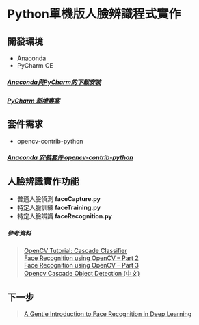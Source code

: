 # Python單機版人臉辨識程式實作

## 開發環境
+ Anaconda
+ PyCharm CE

##### [Anaconda與PyCharm的下載安裝](ENV.md)
##### [PyCharm 新增專案](PROJECT.md)

## 套件需求
+ opencv-contrib-python

##### [Anaconda 安裝套件 opencv-contrib-python](PACKAGE.md)

## 人臉辨識實作功能
+ 普適人臉偵測 <b>faceCapture.py</b>
+ 特定人臉訓練 <b>faceTraining.py</b>
+ 特定人臉辨識 <b>faceRecognition.py</b>

##### 參考資料
>  [OpenCV Tutorial: Cascade Classifier](https://docs.opencv.org/master/db/d28/tutorial_cascade_classifier.html)<br>
> [Face Recognition using OpenCV – Part 2](https://www.pytorials.com/face-recognition-using-opencv-part-2/)<br>
> [Face Recognition using OpenCV – Part 3](https://www.pytorials.com/face-recognition-using-opencv-part-3/)<br>
> [Opencv Cascade Object Detection (中文)](https://chtseng.wordpress.com/2018/06/15/opencv-cascade-object-detection/)

## 下一步
> [A Gentle Introduction to Face Recognition in Deep Learning](
https://sefiks.com/2020/05/01/a-gentle-introduction-to-face-recognition-in-deep-learning/)
